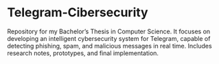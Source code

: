 # Telegram-Cibersecurity
Repository for my Bachelor’s Thesis in Computer Science. It focuses on developing an intelligent cybersecurity system for Telegram, capable of detecting phishing, spam, and malicious messages in real time. Includes research notes, prototypes, and final implementation.
